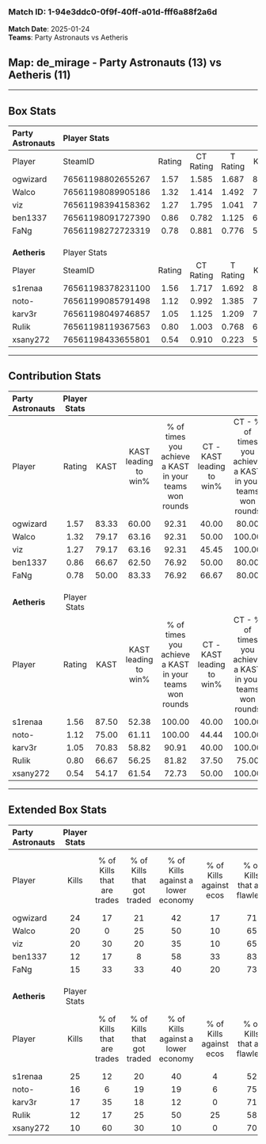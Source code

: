 ### Match ID: 1-94e3ddc0-0f9f-40ff-a01d-fff6a88f2a6d  
**Match Date**: 2025-01-24  
**Teams**: Party Astronauts vs Aetheris  

## **Map**: de_mirage - Party Astronauts (13) vs Aetheris (11)  
---  

## Box Stats  

| **Party Astronauts** | Player Stats      |        |           |          |       |       |       |         |        |      |     |
| :- | :- | :-: | :-: | :-: | :-: | :-: | :-: | :-: | :-: | :-: | :-: |
| Player               | SteamID           | Rating | CT Rating | T Rating | KAST  |  ADR  | Kills | Assists | Deaths | K/D  | HS% |
| ogwizard             | 76561198802655267 |  1.57  |   1.585   |  1.687   | 83.33 | 101.5 |  24   |    5    |   14   | 1.71 | 16  |
| Walco                | 76561198089905186 |  1.32  |   1.414   |  1.492   | 79.17 | 90.5  |  20   |    6    |   16   | 1.25 | 70  |
| viz                  | 76561198394158362 |  1.27  |   1.795   |  1.041   | 79.17 | 84.9  |  20   |    4    |   17   | 1.18 | 60  |
| ben1337              | 76561198091727390 |  0.86  |   0.782   |  1.125   | 66.67 | 65.8  |  12   |    7    |   16   | 0.75 | 33  |
| FaNg                 | 76561198272723319 |  0.78  |   0.881   |  0.776   | 50.00 | 64.8  |  15   |    2    |   18   | 0.83 | 33  |
|                      |                   |        |           |          |       |       |       |         |        |      |     |
|                      |                   |        |           |          |       |       |       |         |        |      |     |
|                      |                   |        |           |          |       |       |       |         |        |      |     |
| **Aetheris**         | Player Stats      |        |           |          |       |       |       |         |        |      |     |
| Player               | SteamID           | Rating | CT Rating | T Rating | KAST  |  ADR  | Kills | Assists | Deaths | K/D  | HS% |
| s1renaa              | 76561198378231100 |  1.56  |   1.717   |  1.692   | 87.50 | 110.3 |  25   |    7    |   19   | 1.32 | 32  |
| noto-                | 76561199085791498 |  1.12  |   0.992   |  1.385   | 75.00 | 80.5  |  16   |    8    |   16   | 1.00 | 50  |
| karv3r               | 76561198049746857 |  1.05  |   1.125   |  1.209   | 70.83 | 77.4  |  17   |    8    |   19   | 0.89 | 52  |
| RuIik                | 76561198119367563 |  0.80  |   1.003   |  0.768   | 66.67 | 66.5  |  12   |    6    |   19   | 0.63 | 41  |
| xsany272             | 76561198433655801 |  0.54  |   0.910   |  0.223   | 54.17 | 41.8  |  10   |    3    |   19   | 0.53 | 50  |
---  

## Contribution Stats  

| **Party Astronauts** | Player Stats |       |                      |                                                        |                           |                                                             |                          |                                                            |
| :- | :-: | :-: | :-: | :-: | :-: | :-: | :-: | :-: |
| Player               |    Rating    | KAST  | KAST leading to win% | % of times you achieve a KAST in your teams won rounds | CT - KAST leading to win% | CT - % of times you achieve a KAST in your teams won rounds | T - KAST leading to win% | T - % of times you achieve a KAST in your teams won rounds |
| ogwizard             |     1.57     | 83.33 |        60.00         |                         92.31                          |           40.00           |                            80.00                            |          80.00           |                           100.00                           |
| Walco                |     1.32     | 79.17 |        63.16         |                         92.31                          |           50.00           |                           100.00                            |          77.78           |                           87.50                            |
| viz                  |     1.27     | 79.17 |        63.16         |                         92.31                          |           45.45           |                           100.00                            |          87.50           |                           87.50                            |
| ben1337              |     0.86     | 66.67 |        62.50         |                         76.92                          |           50.00           |                            80.00                            |          75.00           |                           75.00                            |
| FaNg                 |     0.78     | 50.00 |        83.33         |                         76.92                          |           66.67           |                            80.00                            |          100.00          |                           75.00                            |
|                      |              |       |                      |                                                        |                           |                                                             |                          |                                                            |
|                      |              |       |                      |                                                        |                           |                                                             |                          |                                                            |
|                      |              |       |                      |                                                        |                           |                                                             |                          |                                                            |
| **Aetheris**         | Player Stats |       |                      |                                                        |                           |                                                             |                          |                                                            |
| Player               |    Rating    | KAST  | KAST leading to win% | % of times you achieve a KAST in your teams won rounds | CT - KAST leading to win% | CT - % of times you achieve a KAST in your teams won rounds | T - KAST leading to win% | T - % of times you achieve a KAST in your teams won rounds |
| s1renaa              |     1.56     | 87.50 |        52.38         |                         100.00                         |           40.00           |                           100.00                            |          63.64           |                           100.00                           |
| noto-                |     1.12     | 75.00 |        61.11         |                         100.00                         |           44.44           |                           100.00                            |          77.78           |                           100.00                           |
| karv3r               |     1.05     | 70.83 |        58.82         |                         90.91                          |           40.00           |                           100.00                            |          85.71           |                           85.71                            |
| RuIik                |     0.80     | 66.67 |        56.25         |                         81.82                          |           37.50           |                            75.00                            |          75.00           |                           85.71                            |
| xsany272             |     0.54     | 54.17 |        61.54         |                         72.73                          |           50.00           |                           100.00                            |          80.00           |                           57.14                            |
---  

## Extended Box Stats  

| **Party Astronauts** | Player Stats |                            |                            |                                    |                         |                              |                                 |        |                             |                                     |                          |                               |                            |
| :- | :-: | :-: | :-: | :-: | :-: | :-: | :-: | :-: | :-: | :-: | :-: | :-: | :-: |
| Player               |    Kills     | % of Kills that are trades | % of Kills that got traded | % of Kills against a lower economy | % of Kills against ecos | % of Kills that are flawless | % of Kills that are close duels | Deaths | % of Deaths that get traded | % of Deaths against a lower economy | % of Deaths against ecos | % of Deaths that are flawless | % of Deaths that are close |
| ogwizard             |      24      |             17             |             21             |                 42                 |           17            |              71              |                4                |   14   |             21              |                 14                  |            0             |              100              |             0              |
| Walco                |      20      |             0              |             25             |                 50                 |           10            |              65              |               10                |   16   |             38              |                 19                  |            6             |              50               |             6              |
| viz                  |      20      |             30             |             20             |                 35                 |           10            |              65              |               10                |   17   |             18              |                 18                  |            0             |              65               |             0              |
| ben1337              |      12      |             17             |             8              |                 58                 |           33            |              83              |                8                |   16   |             25              |                 19                  |            0             |              50               |             13             |
| FaNg                 |      15      |             33             |             33             |                 40                 |           20            |              73              |               13                |   18   |             11              |                 22                  |            6             |              61               |             6              |
|                      |              |                            |                            |                                    |                         |                              |                                 |        |                             |                                     |                          |                               |                            |
|                      |              |                            |                            |                                    |                         |                              |                                 |        |                             |                                     |                          |                               |                            |
|                      |              |                            |                            |                                    |                         |                              |                                 |        |                             |                                     |                          |                               |                            |
| **Aetheris**         | Player Stats |                            |                            |                                    |                         |                              |                                 |        |                             |                                     |                          |                               |                            |
| Player               |    Kills     | % of Kills that are trades | % of Kills that got traded | % of Kills against a lower economy | % of Kills against ecos | % of Kills that are flawless | % of Kills that are close duels | Deaths | % of Deaths that get traded | % of Deaths against a lower economy | % of Deaths against ecos | % of Deaths that are flawless | % of Deaths that are close |
| s1renaa              |      25      |             12             |             20             |                 40                 |            4            |              52              |                0                |   19   |             32              |                 21                  |            0             |              79               |             5              |
| noto-                |      16      |             6              |             19             |                 19                 |            6            |              75              |                0                |   16   |             19              |                 25                  |            0             |              50               |             0              |
| karv3r               |      17      |             35             |             18             |                 12                 |            0            |              71              |                0                |   19   |             26              |                 21                  |            0             |              63               |             5              |
| RuIik                |      12      |             17             |             25             |                 50                 |           25            |              58              |               25                |   19   |             21              |                 21                  |            0             |              74               |             16             |
| xsany272             |      10      |             60             |             30             |                 10                 |            0            |              70              |               10                |   19   |              5              |                 21                  |            0             |              74               |             16             |
